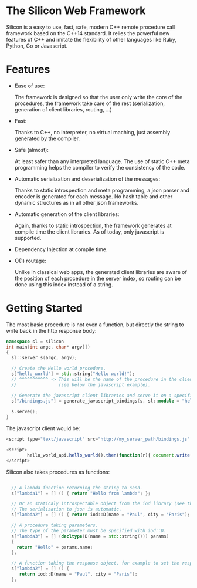 
The Silicon Web Framework
=================================


Silicon is a easy to use, fast, safe, modern C++ remote procedure call framework
based on the C++14 standard. It relies the powerful new
features of C++ and imitate the flexibility of other languages like
Ruby, Python, Go or Javascript.

Features
=========================

  - Ease of use:

    The framework is designed so that the user only write the core of
    the procedures, the framework take care of the rest
    (serialization, generation of client libraries, routing, ...)

  - Fast:
    
    Thanks to C++, no interpreter, no virtual maching, just assembly
    generated by the compiler.

  - Safe (almost):

    At least safer than any interpreted language. The use of static
    C++ meta programming helps the compiler to verify the consistency
    of the code.

  - Automatic serialization and deserialization of the messages:

    Thanks to static introspection and meta programming, a json parser
    and encoder is generated for each message. No hash table and other
    dynamic structures as in all other json frameworks.

  - Automatic generation of the client libraries:

    Again, thanks to static introspection, the framework generates at
    compile time the client libraries. As of today, only javascript is
    supported.

  - Dependency Injection at compile time.    

  - O(1) routage:

    Unlike in classical web apps, the generated client libraries are
    aware of the position of each procedure in the server index, so
    routing can be done using this index instead of a string.


Getting Started
=========================

The most basic procedure is not even a function, but directly the
string to write back in the http response body:

```c++
namespace sl = silicon
int main(int argc, char* argv[])
{
  sl::server s(argc, argv);

  // Create the Hello world procedure.
  s["hello_world"] = std::string("Hello world!");
  // ^^^^^^^^^^^ -> This will be the name of the procedure in the client libraries
  //                (see below the javascript example).

  // Generate the javascript client libraries and serve it on a specific route.
  s["/bindings.js"] = generate_javascript_bindings(s, sl::module = "hello_world_api");
 
  s.serve();
}
```

The javascript client would be:

```javascript
<script type="text/javascript" src="http://my_server_path/bindings.js" />

<script>
        hello_world_api.hello_world().then(function(r){ document.write(r); });
</script>
```

Silicon also takes procedures as functions:

```c++

  // A lambda function returning the string to send.
  s["lambda1"] = [] () { return "Hello from lambda"; };

  // Or an staticaly introspectable object from the iod library (see the doc)
  // The serialization to json is automatic.
  s["lambda2"] = [] () { return iod::D(name = "Paul", city = "Paris"); };

  // A procedure taking parameters.
  // The type of the parameter must be specified with iod::D.
  s["lambda3"] = [] (decltype(D(name = std::string())) params)
  { 
    return "Hello" + params.name; 
  };

  // A function taking the response object, for example to set the response headers.
  s["lambda2"] = [] () {
     return iod::D(name = "Paul", city = "Paris");
  };

```
